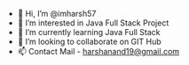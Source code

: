 - 👋 Hi, I’m @imharsh57
- 👀 I’m interested in Java Full Stack Project
- 🌱 I’m currently learning Java Full Stack
- 💞️ I’m looking to collaborate on GIT Hub
- 📫 Contact Mail - harshanand19@gmail.com

<!---
imharsh57/imharsh57 is a ✨ special ✨ repository because its `README.md` (this file) appears on your GitHub profile.
You can click the Preview link to take a look at your changes.
--->
